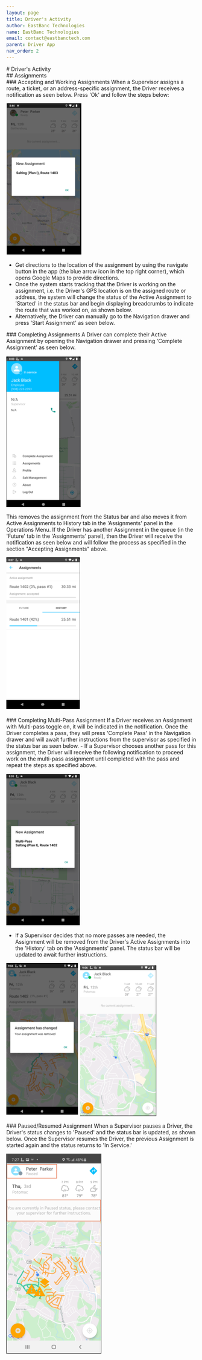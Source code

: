 ```yaml
---
layout: page
title: Driver's Activity
author: EastBanc Technologies
name: EastBanc Technologies
email: contact@eastbanctech.com
parent: Driver App
nav_order: 2
---
```


<section id="Drivers-Activity" markdown="1">
# Driver's Activity<a name="Drivers-Activity"></a>

<section id="Assignments" markdown="1">
##   Assignments<a name="Assignments"></a>

<section id="Accepting-and-Working-Assignments" markdown="1">
###  Accepting and Working Assignments<a name="Accepting-and-Working-Assignments"></a>
When a Supervisor assigns a route, a ticket, or an address-specific assignment, the Driver receives a notification as seen below. Press 'Ok' and follow the steps below:

![Screenshot 2021-03-02 142731](/image/driver/accepting-assignments.png)

- Get directions to the location of the assignment by using the navigate button in the app (the blue arrow icon in the top right corner), which opens Google Maps to provide directions. 
- Once the system starts tracking that the Driver is working on the assignment, i.e. the Driver's GPS location is on the assigned route or address, the system will change the       status of the Active Assignment to 'Started' in the status bar and begin displaying breadcrumbs to indicate the route that was worked on, as shown below. 
- Alternatively, the Driver can manually go to the Navigation drawer and press 'Start Assignment' as seen below. 
</section>

<section id="Completing-Assignments" markdown="1">
### Completing Assignments<a name="Completing-Assignments"></a> 
A Driver can complete their Active Assignment by opening the Navigation drawer and pressing 'Complete Assignment' as seen below.

![Screenshot 2021-03-02 143149](/image/driver/completing-assignment.png)

This removes the assignment from the Status bar and also moves it from Active Assignments to History tab in the 'Assignments' panel in the Operations Menu. If the Driver has another Assignment in the queue (in the 'Future' tab in the 'Assignments' panel), then the Driver will receive the notification as seen below and will follow the process as specified in the section "Accepting Assignments" above.

![Screenshot 2021-03-02 152604](/image/driver/completing-assignment1.png)
</section>

<section id="Completing-Multi-Pass-Assignment" markdown="1">
### Completing Multi-Pass Assignment<a name="Completing-Multi-Pass-Assignment"></a>
If a Driver receives an Assignment with Multi-pass toggle on, it will be indicated in the notification. Once the Driver completes a pass, they will press 'Complete Pass' in the Navigation drawer and will await further instructions from the supervisor as specified in the status bar as seen below. 
  - If a Supervisor chooses another pass for this assignment, the Driver will receive the following notification to proceed work on the multi-pass assignment until completed         with the pass and repeat the steps as specified above.

![Screenshot 2021-03-02 152939](/image/driver/completing-multi-pass.png)

  - If a Supervisor decides that no more passes are needed, the Assignment will be removed from the Driver's Active Assignments into the 'History' tab on the 'Assignments'           panel. The status bar will be updated to await further instructions. 

![Screenshot 2021-03-02 153140](/image/driver/completing-multi-pass1.png)
![Screenshot 2021-03-02 153202](/image/driver/completing-multi-pass2.png)
</section>


<section id="PausedResumed-Assignment" markdown="1">
### Paused/Resumed Assignment<a name="Paused/Resumed-Assignment"></a>
When a Supervisor pauses a Driver, the Driver's status changes to 'Paused' and the status bar is updated, as shown below. Once the Supervisor resumes the Driver, the previous Assignment is started again and the status returns to 'In Service.'

![Screenshot 2021-03-02 153644](/image/driver/paused-resumed-assignment.png)

</section>
</section>
</section>
